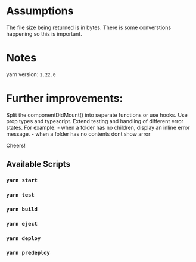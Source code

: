 # Assumptions
The file size being returned is in bytes. There is some converstions happening so this is important. 

# Notes
yarn version: `1.22.0`

# Further improvements:
Split the componentDidMount() into seperate functions or use hooks.
Use prop types and typescript.
Extend testing and handling of different error states.
    For example: 
    - when a folder has no children, display an inline error message.
    - when a folder has no contents dont show arror

Cheers!

## Available Scripts

### `yarn start`
### `yarn test`
### `yarn build`
### `yarn eject`
### `yarn deploy`
### `yarn predeploy`